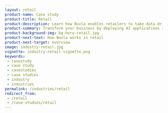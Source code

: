 ```yaml
---
layout: retail
product-name: Case study
product-title: Retail
product-description: Learn how Nuvla enables retailers to take data-driven decisions.
product-summary: Transform your business by deploying AI applications in stores to understand customer behaviour. Using Nuvla to deploy and manage those apps means you can focus on your customers and leave the tech to the techies.
product-background-img: bg-hero-retail.jpg
product-next-text: How Nuvla works in retail
product-next-target: overview
image: industry-retail.jpg
vignette: industry-retail-vignette.png
keywords:
 - casestudy
 - case study
 - casestudies
 - case studies
 - industry
 - industries
permalink: /industries/retail
redirect_from:
 - /retail
 - /case-studies/retail
---
```

